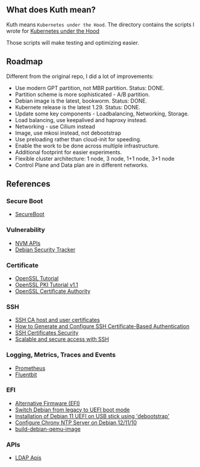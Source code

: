 ## What does Kuth mean?

Kuth means `Kubernetes under the Hood`.
The directory contains the scripts I wrote for [Kubernetes under the Hood](https://github.com/mvallim/kubernetes-under-the-hood)

Those scripts will make testing and optimizing easier.

## Roadmap

Different from the original repo, I did a lot of improvements:
- Use modern GPT partition, not MBR partition. Status: DONE.
- Partition scheme is more sophisticated - A/B partition.
- Debian image is the latest, bookworm. Status: DONE.
- Kubernete release is the latest 1.29. Status: DONE.
- Update some key components - Loadbalancing, Networking, Storage.
- Load balancing, use keepalived and haproxy instead.
- Networking - use Cilium instead
- Image, use mkosi instead, not debootstrap
- Use preloading rather than cloud-init for speeding.
- Enable the work to be done across multiple infrastructure.
- Additional footprint for easier experiments.
- Flexible cluster architecture: 1 node, 3 node, 1+1 node, 3+1 node
- Control Plane and Data plan are in different networks.

## References
### Secure Boot
- [SecureBoot](https://wiki.debian.org/SecureBoot)

### Vulnerability
- [NVM APIs](https://nvd.nist.gov/developers/vulnerabilities)
- [Debian Security Tracker](https://security-team.debian.org/security_tracker.html)

### Certificate
- [OpenSSL Tutorial](https://www.cs.toronto.edu/~arnold/427/19s/427_19S/tool/ssl/notes.pdf)
- [OpenSSL PKI Tutorial v1.1](https://pki-tutorial.readthedocs.io/en/latest/#)
- [OpenSSL Certificate Authority](https://jamielinux.com/docs/openssl-certificate-authority/)

### SSH
- [SSH CA host and user certificates](https://liw.fi/sshca/)
- [How to Generate and Configure SSH Certificate-Based Authentication](https://goteleport.com/blog/how-to-configure-ssh-certificate-based-authentication/)
- [SSH Certificates Security](https://goteleport.com/blog/ssh-certificates/)
- [Scalable and secure access with SSH](https://engineering.fb.com/2016/09/12/security/scalable-and-secure-access-with-ssh/)

### Logging, Metrics, Traces and Events
- [Prometheus](https://prometheus.io)
- [Fluentbit](https://docs.fluentbit.io/manual/administration/configuring-fluent-bit)

### EFI
- [Alternative Firmware (EFI)](https://docs.oracle.com/en/virtualization/virtualbox/6.0/user/efi.html#efividmode)
- [Switch Debian from legacy to UEFI boot mode](https://blog.getreu.net/projects/legacy-to-uefi-boot/#_create_a_gpt_partition_table)
- [Installation of Debian 11 UEFI on USB stick using 'debootstrap'](https://ivanb.neocities.org/blogs/y2022/debootstrap)
- [Configure Chrony NTP Server on Debian 12/11/10](https://techviewleo.com/how-to-configure-chrony-ntp-server-on-debian/)
- [build-debian-qemu-image](https://github.com/loz-hurst/build-debian-qemu-image/blob/master/build-debian-image)

### APIs
- [LDAP Apis](https://ldap.com/client-apis/)
